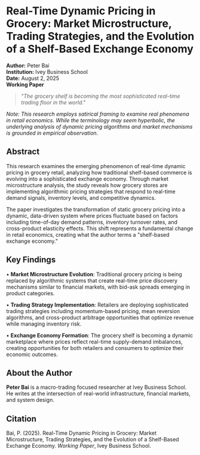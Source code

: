 # Real-Time Dynamic Pricing in Grocery: Market Microstructure, Trading Strategies, and the Evolution of a Shelf-Based Exchange Economy

**Author:** Peter Bai  
**Institution:** Ivey Business School  
**Date:** August 2, 2025  
**Working Paper**

> *"The grocery shelf is becoming the most sophisticated real-time trading floor in the world."*

*Note: This research employs satirical framing to examine real phenomena in retail economics. While the terminology may seem hyperbolic, the underlying analysis of dynamic pricing algorithms and market mechanisms is grounded in empirical observation.*

## Abstract

This research examines the emerging phenomenon of real-time dynamic pricing in grocery retail, analyzing how traditional shelf-based commerce is evolving into a sophisticated exchange economy. Through market microstructure analysis, the study reveals how grocery stores are implementing algorithmic pricing strategies that respond to real-time demand signals, inventory levels, and competitive dynamics.

The paper investigates the transformation of static grocery pricing into a dynamic, data-driven system where prices fluctuate based on factors including time-of-day demand patterns, inventory turnover rates, and cross-product elasticity effects. This shift represents a fundamental change in retail economics, creating what the author terms a "shelf-based exchange economy."

## Key Findings

• **Market Microstructure Evolution**: Traditional grocery pricing is being replaced by algorithmic systems that create real-time price discovery mechanisms similar to financial markets, with bid-ask spreads emerging in product categories.

• **Trading Strategy Implementation**: Retailers are deploying sophisticated trading strategies including momentum-based pricing, mean reversion algorithms, and cross-product arbitrage opportunities that optimize revenue while managing inventory risk.

• **Exchange Economy Formation**: The grocery shelf is becoming a dynamic marketplace where prices reflect real-time supply-demand imbalances, creating opportunities for both retailers and consumers to optimize their economic outcomes.

## About the Author

**Peter Bai** is a macro-trading focused researcher at Ivey Business School. He writes at the intersection of real-world infrastructure, financial markets, and system design.

## Citation

Bai, P. (2025). Real-Time Dynamic Pricing in Grocery: Market Microstructure, Trading Strategies, and the Evolution of a Shelf-Based Exchange Economy. *Working Paper*, Ivey Business School.